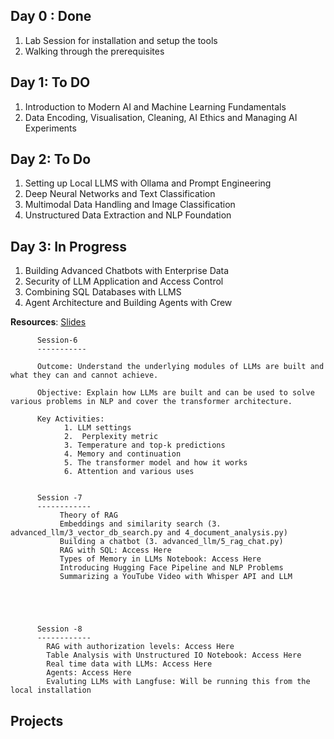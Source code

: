 

Day 0 : Done
-------

1. Lab Session for installation and setup the tools
2. Walking through the prerequisites 




Day 1: To DO
------

1. Introduction to Modern AI and Machine Learning Fundamentals <br>
2. Data Encoding, Visualisation, Cleaning, AI Ethics and Managing AI Experiments


Day 2: To Do
------

1. Setting up Local LLMS with Ollama and Prompt Engineering
2. Deep Neural Networks and Text Classification
3. Multimodal Data Handling and Image Classification
4. Unstructured Data Extraction and NLP Foundation

Day 3:  In Progress
-------

1. Building Advanced Chatbots with Enterprise Data
2. Security of LLM Application and Access Control
3. Combining SQL Databases with LLMS
4. Agent Architecture and Building Agents with Crew

**Resources**: [Slides](https://drive.google.com/file/d/19UqxFiHKHoAZnwPSCDTE7E3wD6HVOWiR/view)
          
          Session-6
          -----------

          Outcome: Understand the underlying modules of LLMs are built and what they can and cannot achieve.

          Objective: Explain how LLMs are built and can be used to solve various problems in NLP and cover the transformer architecture.

          Key Activities:
                1. LLM settings
                2.  Perplexity metric
                3. Temperature and top-k predictions
                4. Memory and continuation
                5. The transformer model and how it works
                6. Attention and various uses


          Session -7
          ------------
               Theory of RAG
               Embeddings and similarity search (3. advanced_llm/3_vector_db_search.py and 4_document_analysis.py)
               Building a chatbot (3. advanced_llm/5_rag_chat.py)
               RAG with SQL: Access Here
               Types of Memory in LLMs Notebook: Access Here
               Introducing Hugging Face Pipeline and NLP Problems
               Summarizing a YouTube Video with Whisper API and LLM
          

          


          Session -8
          ------------
            RAG with authorization levels: Access Here
            Table Analysis with Unstructured IO Notebook: Access Here
            Real time data with LLMs: Access Here
            Agents: Access Here
            Evaluting LLMs with Langfuse: Will be running this from the local installation





Projects
----------

